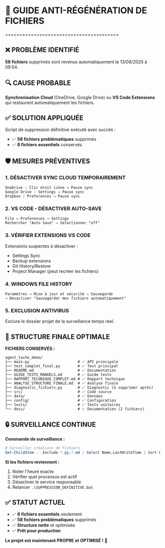 # 🚨 GUIDE ANTI-RÉGÉNÉRATION DE FICHIERS
========================================

## ❌ PROBLÈME IDENTIFIÉ

**58 fichiers** supprimés sont revenus automatiquement le 13/08/2025 à 09:54.

## 🔍 CAUSE PROBABLE

**Synchronisation Cloud** (OneDrive, Google Drive) ou **VS Code Extensions** qui restaurent automatiquement les fichiers.

## ✅ SOLUTION APPLIQUÉE

Script de suppression définitive exécuté avec succès :
- ✅ **58 fichiers problématiques** supprimés
- ✅ **8 fichiers essentiels** conservés

## 🛡️ MESURES PRÉVENTIVES

### 1. **DÉSACTIVER SYNC CLOUD TEMPORAIREMENT**
```
OneDrive : Clic droit icône → Pause sync
Google Drive : Settings → Pause sync
Dropbox : Preferences → Pause sync
```

### 2. **VS CODE - DÉSACTIVER AUTO-SAVE**
```
File → Preferences → Settings
Rechercher "Auto Save" → Sélectionner "off"
```

### 3. **VÉRIFIER EXTENSIONS VS CODE**
Extensions suspectes à désactiver :
- Settings Sync
- Backup extensions  
- Git History/Restore
- Project Manager (peut recréer les fichiers)

### 4. **WINDOWS FILE HISTORY**
```
Paramètres → Mise à jour et sécurité → Sauvegarde
→ Désactiver "Sauvegarder mes fichiers automatiquement"
```

### 5. **EXCLUSION ANTIVIRUS**
Exclure le dossier projet de la surveillance temps réel.

## 🎯 STRUCTURE FINALE OPTIMALE

**FICHIERS CONSERVÉS :**
```
agent_tache_demo/
├── main.py                      # ✅ API principale
├── test_complet_final.py        # ✅ Test principal
├── README.md                    # ✅ Documentation
├── GUIDE_TESTS_MANUELS.md       # ✅ Guide tests
├── RAPPORT_TECHNIQUE_COMPLET.md # ✅ Rapport technique
├── ANALYSE_STRUCTURE_FINALE.md  # ✅ Analyse finale
├── diagnostic_fichiers.py       # ✅ Diagnostic (à supprimer après)
├── src/                         # ✅ Code source
├── data/                        # ✅ Données
├── config/                      # ✅ Configuration
├── tests/                       # ✅ Tests unitaires
└── docs/                        # ✅ Documentation (2 fichiers)
```

## 🔒 SURVEILLANCE CONTINUE

**Commande de surveillance :**
```powershell
# Surveiller créations de fichiers
Get-ChildItem . -Include *.py,*.md | Select Name,LastWriteTime | Sort LastWriteTime -Desc
```

**Si les fichiers reviennent :**
1. Noter l'heure exacte
2. Vérifier quel processus est actif
3. Désactiver le service responsable
4. Relancer `.\SUPPRESSION_DEFINITIVE.bat`

## ✅ STATUT ACTUEL

- ✅ **8 fichiers essentiels** seulement
- ✅ **58 fichiers problématiques** supprimés
- ✅ **Structure nette** et optimisée
- ✅ **Prêt pour production**

**Le projet est maintenant PROPRE et OPTIMISÉ !** 🎊
